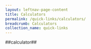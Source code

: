 ```yaml
---
layout: leftnav-page-content
title: Calculators
permalink: /quick-links/calculators/
breadcrumb: Calculators
collection_name: quick-links
---
```

##calculator##

